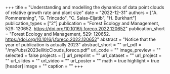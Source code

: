 +++
title = "Understanding and modelling the dynamics of data point clouds of relative growth rate and plant size"
date = "2022-12-31"
authors = ["A. Pommerening", "G. Trincado", "C. Salas-Eljatib", "H. Burkhart"]
publication_types = ["2"]
publication = "Forest Ecology and Management, 529: 120652. https://doi.org/10.1016/j.foreco.2022.120652"
publication_short = "Forest Ecology and Management, 529: 120652. https://doi.org/10.1016/j.foreco.2022.120652"
abstract = "Notice that the year of publication is actually 2023"
abstract_short = ""
url_pdf = "/myPubs/2023elliticClouds_foreco.pdf"
url_code = ""
image_preview = ""
selected = false
projects = []
url_preprint = ""
url_dataset = ""
url_project = ""
url_slides = ""
url_video = ""
url_poster = ""
math = true
highlight = true
[header]
image = ""
caption = ""
+++
